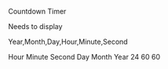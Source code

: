 Countdown Timer

Needs to display

Year,Month,Day,Hour,Minute,Second


Hour     Minute     Second     Day     Month     Year
 24        60         60
